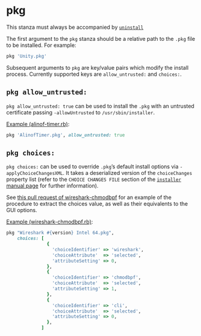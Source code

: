# pkg

This stanza must always be accompanied by [`uninstall`](uninstall.md)

The first argument to the `pkg` stanza should be a relative path to the `.pkg` file to be installed. For example:

```ruby
pkg 'Unity.pkg'
```

Subsequent arguments to `pkg` are key/value pairs which modify the install process. Currently supported keys are `allow_untrusted:` and `choices:`.

## `pkg allow_untrusted:`

`pkg allow_untrusted: true` can be used to install the `.pkg` with an untrusted certificate passing `-allowUntrusted` to `/usr/sbin/installer`.

[Example (alinof-timer.rb)](https://github.com/caskroom/homebrew-cask/blob/312ae841f1f1b2ec07f4d88b7dfdd7fbdf8d4f94/Casks/alinof-timer.rb#L10):

```ruby
pkg 'AlinofTimer.pkg', allow_untrusted: true
```

## `pkg choices:`

`pkg choices:` can be used to override `.pkg`’s default install options via `-applyChoiceChangesXML`. It takes a deserialized version of the `choiceChanges` property list (refer to the `CHOICE CHANGES FILE` section of the [`installer` manual page](https://developer.apple.com/legacy/library/documentation/Darwin/Reference/ManPages/man8/installer.8.html) for further information).

See [this pull request of wireshark-chmodbpf](https://github.com/caskroom/homebrew-cask/pull/26997) for an example of the procedure to extract the choices value, as well as their equivalents to the GUI options.

[Example (wireshark-chmodbpf.rb)](https://github.com/caskroom/homebrew-cask/commit/f95b8a8306b91fe9da7908b842f4a5fa80f7afe0):
```ruby
pkg "Wireshark #{version} Intel 64.pkg",
    choices: [
               {
                 'choiceIdentifier' => 'wireshark',
                 'choiceAttribute'  => 'selected',
                 'attributeSetting' => 0,
               },
               {
                 'choiceIdentifier' => 'chmodbpf',
                 'choiceAttribute'  => 'selected',
                 'attributeSetting' => 1,
               },
               {
                 'choiceIdentifier' => 'cli',
                 'choiceAttribute'  => 'selected',
                 'attributeSetting' => 0,
               },
             ]
```
